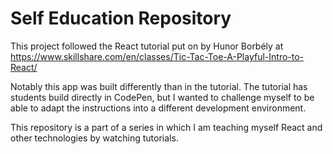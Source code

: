 # Self Education Repository

This project followed the React tutorial put on by Hunor Borbély at https://www.skillshare.com/en/classes/Tic-Tac-Toe-A-Playful-Intro-to-React/

Notably this app was built differently than in the tutorial. The tutorial has students build directly in CodePen, but I wanted to challenge myself to be able to adapt the instructions into a different development environment.

This repository is a part of a series in which I am teaching myself React and other technologies by watching tutorials.